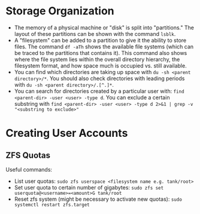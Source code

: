# Storage Organization
- The memory of a physical machine or "disk" is split into "partitions." The layout of these partitions can be shown with the command `lsblk`.
- A "filesystem" can be added to a partition to give it the ability to store files. The command `df -aTh` shows the available file systems (which can be traced to the partitions that contains it). This command also shows where the file system lies within the overall directory hierarchy, the filesystem format, and how space much is occupied vs. still available.
- You can find which directories are taking up space with `du -sh <parent directory>/*`. You should also check directories with leading periods with `du -sh <parent directory>/.[^.]*`.
- You can search for directories created by a particular user with: `find <parent-dir> -user <user> -type d`. You can exclude a certain substring with `find <parent-dir> -user <user> -type d 2>&1 | grep -v "<substring to exclude>"`

# Creating User Accounts
## ZFS Quotas
Useful commands:
- List user quotas: `sudo zfs userspace <filesystem name e.g. tank/root>`
- Set user quota to certain number of gigabytes: `sudo zfs set userquota@<username>=<amount>G tank/root`
- Reset zfs system (might be necessary to activate new quotas): `sudo systemctl restart zfs.target`
